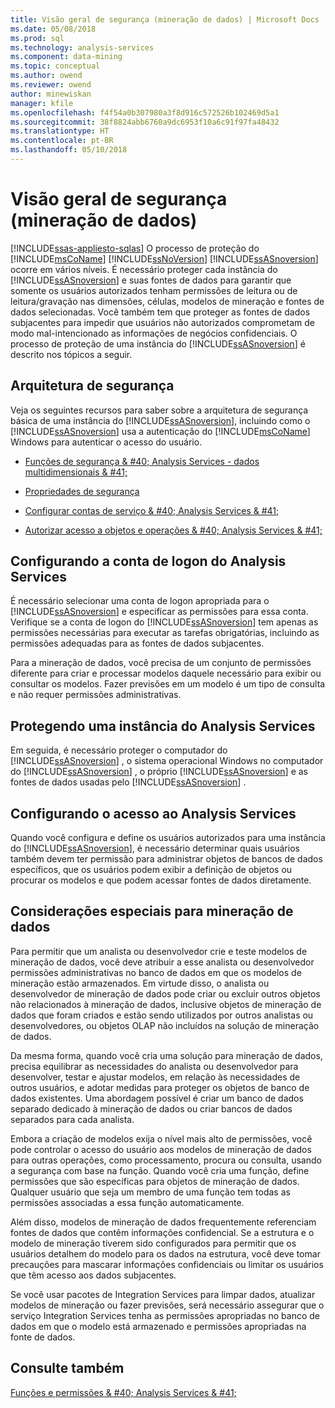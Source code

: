 ```yaml
---
title: Visão geral de segurança (mineração de dados) | Microsoft Docs
ms.date: 05/08/2018
ms.prod: sql
ms.technology: analysis-services
ms.component: data-mining
ms.topic: conceptual
ms.author: owend
ms.reviewer: owend
author: minewiskan
manager: kfile
ms.openlocfilehash: f4f54a0b307980a3f8d916c572526b102469d5a1
ms.sourcegitcommit: 38f8824abb6760a9dc6953f10a6c91f97fa48432
ms.translationtype: HT
ms.contentlocale: pt-BR
ms.lasthandoff: 05/10/2018
---
```

# <a name="security-overview-data-mining"></a>Visão geral de segurança (mineração de dados)
[!INCLUDE[ssas-appliesto-sqlas](../../includes/ssas-appliesto-sqlas.md)]
  O processo de proteção do [!INCLUDE[msCoName](../../includes/msconame-md.md)] [!INCLUDE[ssNoVersion](../../includes/ssnoversion-md.md)] [!INCLUDE[ssASnoversion](../../includes/ssasnoversion-md.md)] ocorre em vários níveis. É necessário proteger cada instância do [!INCLUDE[ssASnoversion](../../includes/ssasnoversion-md.md)] e suas fontes de dados para garantir que somente os usuários autorizados tenham permissões de leitura ou de leitura/gravação nas dimensões, células, modelos de mineração e fontes de dados selecionadas. Você também tem que proteger as fontes de dados subjacentes para impedir que usuários não autorizados comprometam de modo mal-intencionado as informações de negócios confidenciais. O processo de proteção de uma instância do [!INCLUDE[ssASnoversion](../../includes/ssasnoversion-md.md)] é descrito nos tópicos a seguir.  
  
##  <a name="bkmk_Architecture"></a> Arquitetura de segurança  
 Veja os seguintes recursos para saber sobre a arquitetura de segurança básica de uma instância do [!INCLUDE[ssASnoversion](../../includes/ssasnoversion-md.md)], incluindo como o [!INCLUDE[ssASnoversion](../../includes/ssasnoversion-md.md)] usa a autenticação do [!INCLUDE[msCoName](../../includes/msconame-md.md)] Windows para autenticar o acesso do usuário.  
  
-   [Funções de segurança & #40; Analysis Services - dados multidimensionais & #41;](../../analysis-services/multidimensional-models/olap-logical/security-roles-analysis-services-multidimensional-data.md)  
  
-   [Propriedades de segurança](../../analysis-services/server-properties/security-properties.md)  
  
-   [Configurar contas de serviço & #40; Analysis Services & #41;](../../analysis-services/instances/configure-service-accounts-analysis-services.md)  
  
-   [Autorizar acesso a objetos e operações & #40; Analysis Services & #41;](../../analysis-services/multidimensional-models/authorizing-access-to-objects-and-operations-analysis-services.md)  
  
##  <a name="bkmk_Logon"></a> Configurando a conta de logon do Analysis Services  
 É necessário selecionar uma conta de logon apropriada para o [!INCLUDE[ssASnoversion](../../includes/ssasnoversion-md.md)] e especificar as permissões para essa conta. Verifique se a conta de logon do [!INCLUDE[ssASnoversion](../../includes/ssasnoversion-md.md)] tem apenas as permissões necessárias para executar as tarefas obrigatórias, incluindo as permissões adequadas para as fontes de dados subjacentes.  
  
 Para a mineração de dados, você precisa de um conjunto de permissões diferente para criar e processar modelos daquele necessário para exibir ou consultar os modelos. Fazer previsões em um modelo é um tipo de consulta e não requer permissões administrativas.  
  
##  <a name="bkmk_Instance"></a> Protegendo uma instância do Analysis Services  
 Em seguida, é necessário proteger o computador do [!INCLUDE[ssASnoversion](../../includes/ssasnoversion-md.md)] , o sistema operacional Windows no computador do [!INCLUDE[ssASnoversion](../../includes/ssasnoversion-md.md)] , o próprio [!INCLUDE[ssASnoversion](../../includes/ssasnoversion-md.md)] e as fontes de dados usadas pelo [!INCLUDE[ssASnoversion](../../includes/ssasnoversion-md.md)] .  
  
##  <a name="bkmk_Access"></a> Configurando o acesso ao Analysis Services  
 Quando você configura e define os usuários autorizados para uma instância do [!INCLUDE[ssASnoversion](../../includes/ssasnoversion-md.md)], é necessário determinar quais usuários também devem ter permissão para administrar objetos de bancos de dados específicos, que os usuários podem exibir a definição de objetos ou procurar os modelos e que podem acessar fontes de dados diretamente.  
  
##  <a name="bkmk_DMspecial"></a> Considerações especiais para mineração de dados  
 Para permitir que um analista ou desenvolvedor crie e teste modelos de mineração de dados, você deve atribuir a esse analista ou desenvolvedor permissões administrativas no banco de dados em que os modelos de mineração estão armazenados. Em virtude disso, o analista ou desenvolvedor de mineração de dados pode criar ou excluir outros objetos não relacionados à mineração de dados, inclusive objetos de mineração de dados que foram criados e estão sendo utilizados por outros analistas ou desenvolvedores, ou objetos OLAP não incluídos na solução de mineração de dados.  
  
 Da mesma forma, quando você cria uma solução para mineração de dados, precisa equilibrar as necessidades do analista ou desenvolvedor para desenvolver, testar e ajustar modelos, em relação às necessidades de outros usuários, e adotar medidas para proteger os objetos de banco de dados existentes. Uma abordagem possível é criar um banco de dados separado dedicado à mineração de dados ou criar bancos de dados separados para cada analista.  
  
 Embora a criação de modelos exija o nível mais alto de permissões, você pode controlar o acesso do usuário aos modelos de mineração de dados para outras operações, como processamento, procura ou consulta, usando a segurança com base na função. Quando você cria uma função, define permissões que são específicas para objetos de mineração de dados. Qualquer usuário que seja um membro de uma função tem todas as permissões associadas a essa função automaticamente.  
  
 Além disso, modelos de mineração de dados frequentemente referenciam fontes de dados que contêm informações confidencial. Se a estrutura e o modelo de mineração tiverem sido configurados para permitir que os usuários detalhem do modelo para os dados na estrutura, você deve tomar precauções para mascarar informações confidenciais ou limitar os usuários que têm acesso aos dados subjacentes.  
  
 Se você usar pacotes de Integration Services para limpar dados, atualizar modelos de mineração ou fazer previsões, será necessário assegurar que o serviço Integration Services tenha as permissões apropriadas no banco de dados em que o modelo está armazenado e permissões apropriadas na fonte de dados.  
  
## <a name="see-also"></a>Consulte também  
 [Funções e permissões & #40; Analysis Services & #41;](../../analysis-services/multidimensional-models/roles-and-permissions-analysis-services.md)  
  
  
